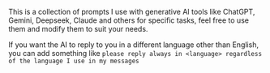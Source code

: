 This is a collection of prompts I use with generative AI tools like ChatGPT, Gemini, Deepseek, Claude and others for
specific tasks, feel free to use them and modify them to suit your needs.

If you want the AI to reply to you in a different language other than English, you can add something like `please reply always in <language> regardless of the language I use in my messages`
